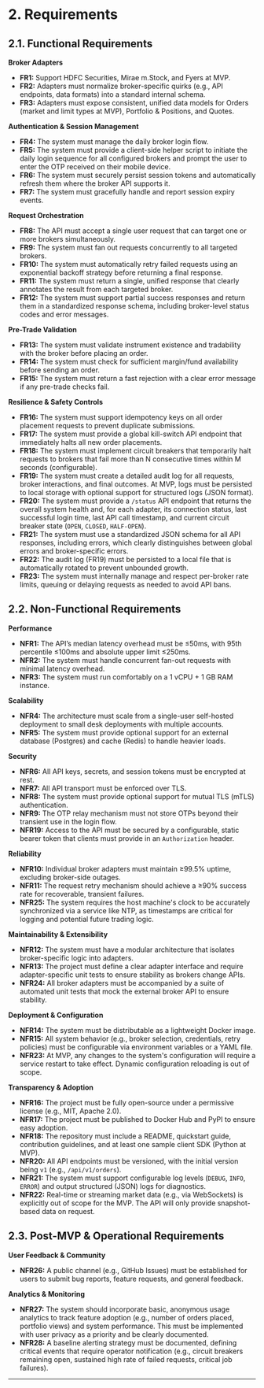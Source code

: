 # 2. Requirements

## 2.1. Functional Requirements

**Broker Adapters**
*   **FR1:** Support HDFC Securities, Mirae m.Stock, and Fyers at MVP.
*   **FR2:** Adapters must normalize broker-specific quirks (e.g., API endpoints, data formats) into a standard internal schema.
*   **FR3:** Adapters must expose consistent, unified data models for Orders (market and limit types at MVP), Portfolio & Positions, and Quotes.

**Authentication & Session Management**
*   **FR4:** The system must manage the daily broker login flow.
*   **FR5:** The system must provide a client-side helper script to initiate the daily login sequence for all configured brokers and prompt the user to enter the OTP received on their mobile device.
*   **FR6:** The system must securely persist session tokens and automatically refresh them where the broker API supports it.
*   **FR7:** The system must gracefully handle and report session expiry events.

**Request Orchestration**
*   **FR8:** The API must accept a single user request that can target one or more brokers simultaneously.
*   **FR9:** The system must fan out requests concurrently to all targeted brokers.
*   **FR10:** The system must automatically retry failed requests using an exponential backoff strategy before returning a final response.
*   **FR11:** The system must return a single, unified response that clearly annotates the result from each targeted broker.
*   **FR12:** The system must support partial success responses and return them in a standardized response schema, including broker-level status codes and error messages.

**Pre-Trade Validation**
*   **FR13:** The system must validate instrument existence and tradability with the broker before placing an order.
*   **FR14:** The system must check for sufficient margin/fund availability before sending an order.
*   **FR15:** The system must return a fast rejection with a clear error message if any pre-trade checks fail.

**Resilience & Safety Controls**
*   **FR16:** The system must support idempotency keys on all order placement requests to prevent duplicate submissions.
*   **FR17:** The system must provide a global kill-switch API endpoint that immediately halts all new order placements.
*   **FR18:** The system must implement circuit breakers that temporarily halt requests to brokers that fail more than N consecutive times within M seconds (configurable).
*   **FR19:** The system must create a detailed audit log for all requests, broker interactions, and final outcomes. At MVP, logs must be persisted to local storage with optional support for structured logs (JSON format).
*   **FR20:** The system must provide a `/status` API endpoint that returns the overall system health and, for each adapter, its connection status, last successful login time, last API call timestamp, and current circuit breaker state (`OPEN`, `CLOSED`, `HALF-OPEN`).
*   **FR21:** The system must use a standardized JSON schema for all API responses, including errors, which clearly distinguishes between global errors and broker-specific errors.
*   **FR22:** The audit log (FR19) must be persisted to a local file that is automatically rotated to prevent unbounded growth.
*   **FR23:** The system must internally manage and respect per-broker rate limits, queuing or delaying requests as needed to avoid API bans.

## 2.2. Non-Functional Requirements

**Performance**
*   **NFR1:** The API’s median latency overhead must be ≤50ms, with 95th percentile ≤100ms and absolute upper limit ≤250ms.
*   **NFR2:** The system must handle concurrent fan-out requests with minimal latency overhead.
*   **NFR3:** The system must run comfortably on a 1 vCPU + 1 GB RAM instance.

**Scalability**
*   **NFR4:** The architecture must scale from a single-user self-hosted deployment to small desk deployments with multiple accounts.
*   **NFR5:** The system must provide optional support for an external database (Postgres) and cache (Redis) to handle heavier loads.

**Security**
*   **NFR6:** All API keys, secrets, and session tokens must be encrypted at rest.
*   **NFR7:** All API transport must be enforced over TLS.
*   **NFR8:** The system must provide optional support for mutual TLS (mTLS) authentication.
*   **NFR9:** The OTP relay mechanism must not store OTPs beyond their transient use in the login flow.
*   **NFR19:** Access to the API must be secured by a configurable, static bearer token that clients must provide in an `Authorization` header.

**Reliability**
*   **NFR10:** Individual broker adapters must maintain ≥99.5% uptime, excluding broker-side outages.
*   **NFR11:** The request retry mechanism should achieve a ≥90% success rate for recoverable, transient failures.
*   **NFR25:** The system requires the host machine's clock to be accurately synchronized via a service like NTP, as timestamps are critical for logging and potential future trading logic.

**Maintainability & Extensibility**
*   **NFR12:** The system must have a modular architecture that isolates broker-specific logic into adapters.
*   **NFR13:** The project must define a clear adapter interface and require adapter-specific unit tests to ensure stability as brokers change APIs.
*   **NFR24:** All broker adapters must be accompanied by a suite of automated unit tests that mock the external broker API to ensure stability.

**Deployment & Configuration**
*   **NFR14:** The system must be distributable as a lightweight Docker image.
*   **NFR15:** All system behavior (e.g., broker selection, credentials, retry policies) must be configurable via environment variables or a YAML file.
*   **NFR23:** At MVP, any changes to the system's configuration will require a service restart to take effect. Dynamic configuration reloading is out of scope.

**Transparency & Adoption**
*   **NFR16:** The project must be fully open-source under a permissive license (e.g., MIT, Apache 2.0).
*   **NFR17:** The project must be published to Docker Hub and PyPI to ensure easy adoption.
*   **NFR18:** The repository must include a README, quickstart guide, contribution guidelines, and at least one sample client SDK (Python at MVP).
*   **NFR20:** All API endpoints must be versioned, with the initial version being `v1` (e.g., `/api/v1/orders`).
*   **NFR21:** The system must support configurable log levels (`DEBUG`, `INFO`, `ERROR`) and output structured (JSON) logs for diagnostics.
*   **NFR22:** Real-time or streaming market data (e.g., via WebSockets) is explicitly out of scope for the MVP. The API will only provide snapshot-based data on request.

## 2.3. Post-MVP & Operational Requirements

**User Feedback & Community**
*   **NFR26:** A public channel (e.g., GitHub Issues) must be established for users to submit bug reports, feature requests, and general feedback.

**Analytics & Monitoring**
*   **NFR27:** The system should incorporate basic, anonymous usage analytics to track feature adoption (e.g., number of orders placed, portfolio views) and system performance. This must be implemented with user privacy as a priority and be clearly documented.
*   **NFR28:** A baseline alerting strategy must be documented, defining critical events that require operator notification (e.g., circuit breakers remaining open, sustained high rate of failed requests, critical job failures).

---
